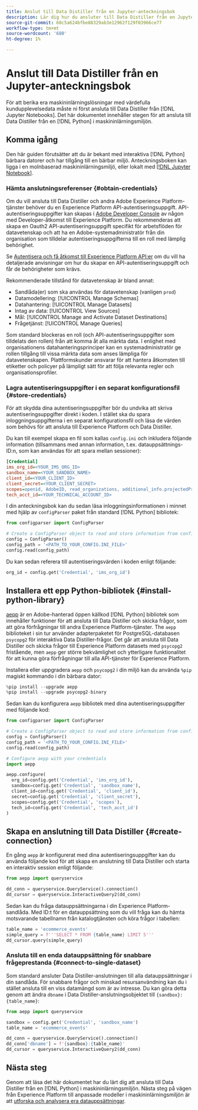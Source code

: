 ```yaml
---
title: Anslut till Data Distiller från en Jupyter-anteckningsbok
description: Lär dig hur du ansluter till Data Distiller från en Jupyter-anteckningsbok.
source-git-commit: 60c5a624bfbe88329ab3e12962f129f03966ce77
workflow-type: tm+mt
source-wordcount: '680'
ht-degree: 1%

---
```


# Anslut till Data Distiller från en Jupyter-anteckningsbok

För att berika era maskininlärningslösningar med värdefulla kundupplevelsedata måste ni först ansluta till Data Distiller från [!DNL Jupyter Notebooks]. Det här dokumentet innehåller stegen för att ansluta till Data Distiller från en [!DNL Python] i maskininlärningsmiljön.

## Komma igång

Den här guiden förutsätter att du är bekant med interaktiva [!DNL Python] bärbara datorer och har tillgång till en bärbar miljö. Anteckningsboken kan ligga i en molnbaserad maskininlärningsmiljö, eller lokalt med [[!DNL Jupyter Notebook]](https://jupyter.org/).

### Hämta anslutningsreferenser {#obtain-credentials}

Om du vill ansluta till Data Distiller och andra Adobe Experience Platform-tjänster behöver du en Experience Platform API-autentiseringsuppgift. API-autentiseringsuppgifter kan skapas i  [Adobe Developer Console](https://developer.adobe.com/console/home) av någon med Developer-åtkomst till Experience Platform. Du rekommenderas att skapa en Oauth2 API-autentiseringsuppgift specifikt för arbetsflöden för datavetenskap och att ha en Adobe-systemadministratör från din organisation som tilldelar autentiseringsuppgifterna till en roll med lämplig behörighet.

Se [Autentisera och få åtkomst till Experience Platform API:er](../../../landing/api-authentication.md) om du vill ha detaljerade anvisningar om hur du skapar en API-autentiseringsuppgift och får de behörigheter som krävs.

Rekommenderade tillstånd för datavetenskap är bland annat:

- Sandlåda(er) som ska användas för datavetenskap (vanligen `prod`)
- Datamodellering: [!UICONTROL Manage Schemas]
- Datahantering: [!UICONTROL Manage Datasets]
- Intag av data: [!UICONTROL View Sources]
- Mål: [!UICONTROL Manage and Activate Dataset Destinations]
- Frågetjänst: [!UICONTROL Manage Queries]

Som standard blockeras en roll (och API-autentiseringsuppgifter som tilldelats den rollen) från att komma åt alla märkta data. I enlighet med organisationens datahanteringsprinciper kan en systemadministratör ge rollen tillgång till vissa märkta data som anses lämpliga för datavetenskapen. Plattformskunder ansvarar för att hantera åtkomsten till etiketter och policyer på lämpligt sätt för att följa relevanta regler och organisationsprofiler.

### Lagra autentiseringsuppgifter i en separat konfigurationsfil {#store-credentials}

För att skydda dina autentiseringsuppgifter bör du undvika att skriva autentiseringsuppgifter direkt i koden. I stället ska du spara inloggningsuppgifterna i en separat konfigurationsfil och läsa de värden som behövs för att ansluta till Experience Platform och Data Distiller.

Du kan till exempel skapa en fil som kallas `config.ini` och inkludera följande information (tillsammans med annan information, t.ex. datauppsättnings-ID:n, som kan användas för att spara mellan sessioner):

```ini
[Credential]
ims_org_id=<YOUR_IMS_ORG_ID>
sandbox_name=<YOUR_SANDBOX_NAME>
client_id=<YOUR_CLIENT_ID>
client_secret=<YOUR_CLIENT_SECRET>
scopes=openid, AdobeID, read_organizations, additional_info.projectedProductContext, session
tech_acct_id=<YOUR_TECHNICAL_ACCOUNT_ID>
```

I din anteckningsbok kan du sedan läsa inloggningsinformationen i minnet med hjälp av `configParser` paket från standard [!DNL Python] bibliotek:

```python
from configparser import ConfigParser

# Create a ConfigParser object to read and store information from config.ini
config = ConfigParser()
config_path = '<PATH_TO_YOUR_CONFIG.INI_FILE>'
config.read(config_path)
```

Du kan sedan referera till autentiseringsvärden i koden enligt följande:

```python
org_id = config.get('Credential', 'ims_org_id')
```

## Installera ett epp Python-bibliotek {#install-python-library}

[aepp](https://github.com/adobe/aepp/tree/main) är en Adobe-hanterad öppen källkod [!DNL Python] bibliotek som innehåller funktioner för att ansluta till Data Distiller och skicka frågor, som att göra förfrågningar till andra Experience Platform-tjänster. The `aepp` biblioteket i sin tur använder adapterpaketet för PostgreSQL-databasen  `psycopg2` för interaktiva Data Distiller-frågor. Det går att ansluta till Data Distiller och skicka frågor till Experience Platform datasets med `psycopg2` fristående, men `aepp` ger större bekvämlighet och ytterligare funktionalitet för att kunna göra förfrågningar till alla API-tjänster för Experience Platform.

Installera eller uppgradera `aepp` och `psycopg2` i din miljö kan du använda `%pip` magiskt kommando i din bärbara dator:

```python
%pip install --upgrade aepp
%pip install --upgrade psycopg2-binary
```

Sedan kan du konfigurera `aepp` bibliotek med dina autentiseringsuppgifter med följande kod:

```python
from configparser import ConfigParser

# Create a ConfigParser object to read and store information from config.ini
config = ConfigParser()
config_path = '<PATH_TO_YOUR_CONFIG.INI_FILE>'
config.read(config_path)

# Configure aepp with your credentials
import aepp

aepp.configure(
  org_id=config.get('Credential', 'ims_org_id'),
  sandbox=config.get('Credential', 'sandbox_name'),
  client_id=config.get('Credential', 'client_id'), 
  secret=config.get('Credential', 'client_secret'),
  scopes=config.get('Credential', 'scopes'),
  tech_id=config.get('Credential', 'tech_acct_id')
)
```

## Skapa en anslutning till Data Distiller {#create-connection}

En gång `aepp` är konfigurerat med dina autentiseringsuppgifter kan du använda följande kod för att skapa en anslutning till Data Distiller och starta en interaktiv session enligt följande:

```python
from aepp import queryservice

dd_conn = queryservice.QueryService().connection()
dd_cursor = queryservice.InteractiveQuery2(dd_conn)
```

Sedan kan du fråga datauppsättningarna i din Experience Platform-sandlåda. Med ID:t för en datauppsättning som du vill fråga kan du hämta motsvarande tabellnamn från katalogtjänsten och köra frågor i tabellen:

```python
table_name = 'ecommerce_events'
simple_query = f'''SELECT * FROM {table_name} LIMIT 5'''
dd_cursor.query(simple_query)
```

### Ansluta till en enda datauppsättning för snabbare frågeprestanda {#connect-to-single-dataset}

Som standard ansluter Data Distiller-anslutningen till alla datauppsättningar i din sandlåda. För snabbare frågor och minskad resursanvändning kan du i stället ansluta till en viss datamängd som är av intresse. Du kan göra detta genom att ändra `dbname` i Data Distiller-anslutningsobjektet till `{sandbox}:{table_name}`:

```python
from aepp import queryservice

sandbox = config.get('Credential', 'sandbox_name')
table_name = 'ecommerce_events'

dd_conn = queryservice.QueryService().connection()
dd_conn['dbname'] = f'{sandbox}:{table_name}'
dd_cursor = queryservice.InteractiveQuery2(dd_conn)
```

## Nästa steg

Genom att läsa det här dokumentet har du lärt dig att ansluta till Data Distiller från en [!DNL Python] i maskininlärningsmiljön. Nästa steg på vägen från Experience Platform till anpassade modeller i maskininlärningsmiljön är att [utforska och analysera era datauppsättningar](./exploratory-analysis.md).
